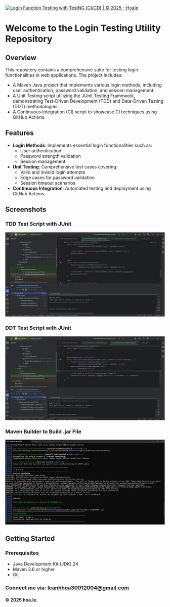 [![Login Function Testing with TestNG (CI/CD) | © 2025 - Hoale](https://github.com/leanhhoa30012004/UnitTestingWithTestNG/actions/workflows/CI_Testing.yml/badge.svg?branch=main)](https://github.com/leanhhoa30012004/UnitTestingWithTestNG/actions/workflows/CI_Testing.yml)

# Welcome to the Login Testing Utility Repository

## Overview
This repository contains a comprehensive suite for testing login functionalities in web applications. The project includes:

* A Maven Java project that implements various login methods, including user authentication, password validation, and session management.
* A Unit Testing script utilizing the JUnit Testing Framework, demonstrating Test-Driven Development (TDD) and Data-Driven Testing (DDT) methodologies.
* A Continuous Integration (CI) script to showcase CI techniques using GitHub Actions.

## Features
- **Login Methods**: Implements essential login functionalities such as:
  - User authentication
  - Password strength validation
  - Session management
- **Unit Testing**: Comprehensive test cases covering:
  - Valid and invalid login attempts
  - Edge cases for password validation
  - Session timeout scenarios
- **Continuous Integration**: Automated testing and deployment using GitHub Actions.

## Screenshots

### TDD Test Script with JUnit
![TDD, DDT Test Script with JUnit](https://github.com/leanhhoa30012004/UnitTestingWithTestNG/blob/main/screenshorts/TDD.png)
### DDT Test Script with JUnit
![DDT Test Script with JUnit](https://github.com/leanhhoa30012004/UnitTestingWithTestNG/blob/main/screenshorts/DDT.png)
### Maven Builder to Build .jar File
![Maven Builder to build](https://github.com/leanhhoa30012004/UnitTestingWithTestNG/blob/main/screenshorts/Maven.png)

## Getting Started

### Prerequisites
- Java Development Kit (JDK) 24
- Maven 3.6 or higher
- Git
### Connect me via: leanhhoa30012004@gmail.com
#### &#169; 2025 hoa.le.